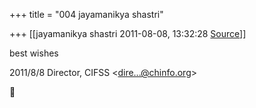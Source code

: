 +++
title = "004 jayamanikya shastri"

+++
[[jayamanikya shastri	2011-08-08, 13:32:28 [Source](https://groups.google.com/g/bvparishat/c/oKdvpg5p6zM)]]



best wishes

  
  

2011/8/8 Director, CIFSS \<[dire...@chinfo.org]()\>



